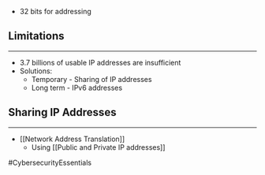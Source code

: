 - 32 bits for addressing

## Limitations
---
- 3.7 billions of usable IP addresses are insufficient
- Solutions:
	- Temporary - Sharing of IP addresses
	- Long term - IPv6 addresses

## Sharing IP Addresses
---
- [[Network Address Translation]]
	- Using [[Public and Private IP addresses]]


#CybersecurityEssentials 